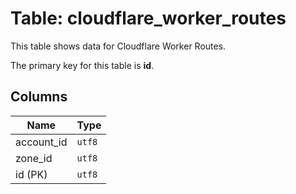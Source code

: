 # Table: cloudflare_worker_routes

This table shows data for Cloudflare Worker Routes.

The primary key for this table is **id**.

## Columns

| Name          | Type          |
| ------------- | ------------- |
|account_id|`utf8`|
|zone_id|`utf8`|
|id (PK)|`utf8`|